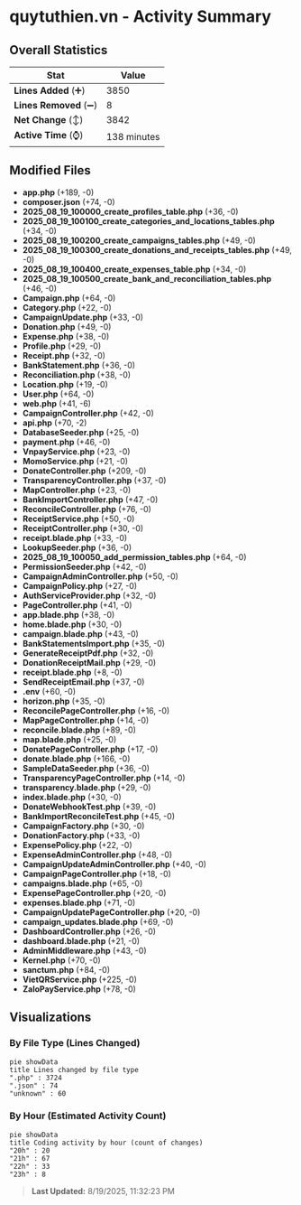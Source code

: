 # quytuthien.vn - Activity Summary 

## Overall Statistics

| Stat                   | Value                                                             |
| ---------------------- | ----------------------------------------------------------------- |
| **Lines Added** (➕)   | 3850                                          |
| **Lines Removed** (➖) | 8                                        |
| **Net Change** (↕)    | 3842                |
| **Active Time** (⌚)   | 138 minutes |


## Modified Files
- **app.php** (+189, -0)
- **composer.json** (+74, -0)
- **2025_08_19_100000_create_profiles_table.php** (+36, -0)
- **2025_08_19_100100_create_categories_and_locations_tables.php** (+34, -0)
- **2025_08_19_100200_create_campaigns_tables.php** (+49, -0)
- **2025_08_19_100300_create_donations_and_receipts_tables.php** (+49, -0)
- **2025_08_19_100400_create_expenses_table.php** (+34, -0)
- **2025_08_19_100500_create_bank_and_reconciliation_tables.php** (+46, -0)
- **Campaign.php** (+64, -0)
- **Category.php** (+22, -0)
- **CampaignUpdate.php** (+33, -0)
- **Donation.php** (+49, -0)
- **Expense.php** (+38, -0)
- **Profile.php** (+29, -0)
- **Receipt.php** (+32, -0)
- **BankStatement.php** (+36, -0)
- **Reconciliation.php** (+38, -0)
- **Location.php** (+19, -0)
- **User.php** (+64, -0)
- **web.php** (+41, -6)
- **CampaignController.php** (+42, -0)
- **api.php** (+70, -2)
- **DatabaseSeeder.php** (+25, -0)
- **payment.php** (+46, -0)
- **VnpayService.php** (+23, -0)
- **MomoService.php** (+21, -0)
- **DonateController.php** (+209, -0)
- **TransparencyController.php** (+37, -0)
- **MapController.php** (+23, -0)
- **BankImportController.php** (+47, -0)
- **ReconcileController.php** (+76, -0)
- **ReceiptService.php** (+50, -0)
- **ReceiptController.php** (+30, -0)
- **receipt.blade.php** (+33, -0)
- **LookupSeeder.php** (+36, -0)
- **2025_08_19_100050_add_permission_tables.php** (+64, -0)
- **PermissionSeeder.php** (+42, -0)
- **CampaignAdminController.php** (+50, -0)
- **CampaignPolicy.php** (+27, -0)
- **AuthServiceProvider.php** (+32, -0)
- **PageController.php** (+41, -0)
- **app.blade.php** (+38, -0)
- **home.blade.php** (+30, -0)
- **campaign.blade.php** (+43, -0)
- **BankStatementsImport.php** (+35, -0)
- **GenerateReceiptPdf.php** (+32, -0)
- **DonationReceiptMail.php** (+29, -0)
- **receipt.blade.php** (+8, -0)
- **SendReceiptEmail.php** (+37, -0)
- **.env** (+60, -0)
- **horizon.php** (+35, -0)
- **ReconcilePageController.php** (+16, -0)
- **MapPageController.php** (+14, -0)
- **reconcile.blade.php** (+89, -0)
- **map.blade.php** (+25, -0)
- **DonatePageController.php** (+17, -0)
- **donate.blade.php** (+166, -0)
- **SampleDataSeeder.php** (+36, -0)
- **TransparencyPageController.php** (+14, -0)
- **transparency.blade.php** (+29, -0)
- **index.blade.php** (+30, -0)
- **DonateWebhookTest.php** (+39, -0)
- **BankImportReconcileTest.php** (+45, -0)
- **CampaignFactory.php** (+30, -0)
- **DonationFactory.php** (+33, -0)
- **ExpensePolicy.php** (+22, -0)
- **ExpenseAdminController.php** (+48, -0)
- **CampaignUpdateAdminController.php** (+40, -0)
- **CampaignPageController.php** (+18, -0)
- **campaigns.blade.php** (+65, -0)
- **ExpensePageController.php** (+20, -0)
- **expenses.blade.php** (+71, -0)
- **CampaignUpdatePageController.php** (+20, -0)
- **campaign_updates.blade.php** (+69, -0)
- **DashboardController.php** (+26, -0)
- **dashboard.blade.php** (+21, -0)
- **AdminMiddleware.php** (+43, -0)
- **Kernel.php** (+70, -0)
- **sanctum.php** (+84, -0)
- **VietQRService.php** (+225, -0)
- **ZaloPayService.php** (+78, -0)

## Visualizations

### By File Type (Lines Changed)

```mermaid
pie showData
title Lines changed by file type
".php" : 3724
".json" : 74
"unknown" : 60
```

### By Hour (Estimated Activity Count)

```mermaid
pie showData
title Coding activity by hour (count of changes)
"20h" : 20
"21h" : 67
"22h" : 33
"23h" : 8
```


> **Last Updated:** 8/19/2025, 11:32:23 PM